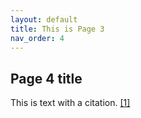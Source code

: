 ```yaml
---
layout: default
title: This is Page 3
nav_order: 4
---
```


## Page 4 title

This is text with a citation. [[1]](https://rauchb.github.io/HCM-5101/sources.html#1)